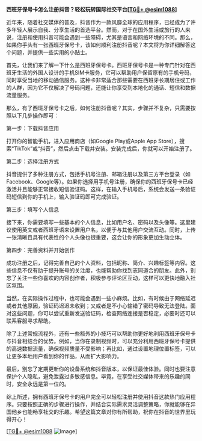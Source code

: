 **西班牙保号卡怎么注册抖音？轻松玩转国际社交平台[[TG💪+ @esim1088](https://t.me/s/esim1088)]**

近年来，随着社交媒体的普及，抖音作为一款风靡全球的应用程序，已经成为了许多年轻人展示自我、分享生活的首选平台。然而，对于在国外生活或旅行的人来说，注册和使用抖音可能会遇到一些障碍，尤其是语言和网络环境的不同。那么，如果你手头有一张西班牙保号卡，该如何顺利注册抖音呢？本文将为你详细解答这个问题，并提供一些实用的小贴士。

首先，让我们来了解一下什么是西班牙保号卡。西班牙保号卡是一种专门针对在西班牙生活的外国人设计的手机SIM卡服务，它可以帮助用户保留原有的手机号码，同时享受当地的移动通信服务。这种卡非常适合那些需要在西班牙长期居住或工作的人群，因为它不仅解决了号码问题，还能让你享受到本地化的通话、短信和数据流量服务。

那么，有了西班牙保号卡之后，如何注册抖音呢？其实，步骤并不复杂，只需要按照以下几步操作即可：

第一步：下载抖音应用

打开你的智能手机，进入应用商店（如Google Play或Apple App Store），搜索“TikTok”或“抖音”，然后点击下载并安装。安装完成后，你就可以开始注册了。

第二步：选择注册方式

抖音提供了多种注册方式，包括手机号注册、邮箱注册以及第三方平台登录（如Facebook、Google等）。如果你选择用手机号注册，确保你的西班牙保号卡已经激活并且能够正常接收短信验证码。这样，在输入手机号后，系统会发送一条验证码短信到你的手机上，输入验证码即可完成验证。

第三步：填写个人信息

接下来，你需要填写一些基本的个人信息，比如用户名、密码以及头像等。这里建议使用英文或者西班牙语来设置用户名，以便于与其他用户交流互动。同时，上传一张清晰且具有代表性的个人头像也很重要，这会让你的形象更加生动立体。

第四步：完善资料并开始创作

成功注册之后，记得完善自己的个人资料，包括昵称、简介、兴趣标签等内容。这些信息不仅有助于提升账号的关注度，也能帮助你找到志同道合的朋友。此外，别忘了关注一些你喜欢的内容创作者，积极参与评论区互动，这样可以更快地融入社区氛围。

当然，在实际操作过程中，也可能会遇到一些小麻烦。比如，有时候由于网络延迟或者其他原因，验证码迟迟未收到；又或者是不小心输错了密码导致无法登陆。面对这些问题，你可以尝试重新发送验证码，检查网络连接是否稳定，必要时还可以联系客服寻求帮助。

除了上述常规流程外，还有一些额外的小技巧可以帮助你更好地利用西班牙保号卡与抖音相结合的优势。例如，当你在录制视频时，可以充分利用西班牙保号卡提供的高速数据流量，确保视频质量不受影响；再比如，通过设置地理位置标签，可以让更多本地用户看到你的作品，从而扩大影响力。

最后，别忘了定期更新你的设备系统和抖音版本，以保证最佳体验。同时也要注意保护个人隐私，避免泄露过多敏感信息。毕竟，在享受社交媒体带来的乐趣的同时，安全永远是第一位的。

综上所述，拥有西班牙保号卡的用户完全可以轻松注册并使用抖音这款热门应用程序。只要按照正确的步骤进行操作，并结合实际需求灵活调整策略，你就能够在异国他乡也能畅享社交的乐趣。希望这篇文章对你有所帮助，祝你在抖音的世界里玩得开心！

[[TG💪+ @esim1088](https://t.me/s/esim1088) ![Image](https://i.postimg.cc/4NQfJmqS/Snipaste-2025-05-13-00-14-12.png)]